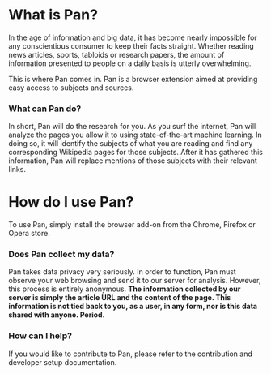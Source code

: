 # What is Pan?
In the age of information and big data, it has become nearly impossible for any conscientious consumer to keep their facts straight. Whether reading news articles, sports, tabloids or research papers, the amount of information presented to people on a daily basis is utterly overwhelming.

This is where Pan comes in. Pan is a browser extension aimed at providing easy access to subjects and sources. 

### What can Pan do?
In short, Pan will do the research for you. As you surf the internet, Pan will analyze the pages you allow it to using state-of-the-art machine learning. In doing so, it will identify the subjects of what you are reading and find any corresponding Wikipedia pages for those subjects. After it has gathered this information, Pan will replace mentions of those subjects with their relevant links.  

# How do I use Pan?
To use Pan, simply install the browser add-on from the Chrome, Firefox or Opera store.

### Does Pan collect my data?
Pan takes data privacy very seriously. In order to function, Pan must observe your web browsing and send it to our server for analysis. However, this process is entirely anonymous. **The information collected by our server is simply the article URL and the content of the page. This information is not tied back to you, as a user, in any form, nor is this data shared with anyone. Period.**

### How can I help?
If you would like to contribute to Pan, please refer to the contribution and developer setup documentation.
